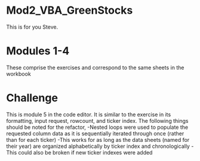 # Mod2_VBA_GreenStocks
This is for you Steve.
# Modules 1-4
These comprise the exercises and correspond to the same sheets in the workbook
# Challenge
This is module 5 in the code editor. It is similar to the exercise in its formatting, input request, rowcount, and ticker index.
The following things should be noted for the refactor,
  -Nested loops were used to populate the requested column data as it is sequentially iterated through once (rather than for each ticker)
  -This works for as long as the data sheets (named for their year) are organized alphabetically by ticker index and chronologically
  -This could also be broken if new ticker indexes were added
